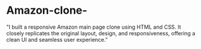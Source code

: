 # Amazon-clone-
"I built a responsive Amazon main page clone using HTML and CSS. It closely replicates the original layout, design, and responsiveness, offering a clean UI and seamless user experience."
